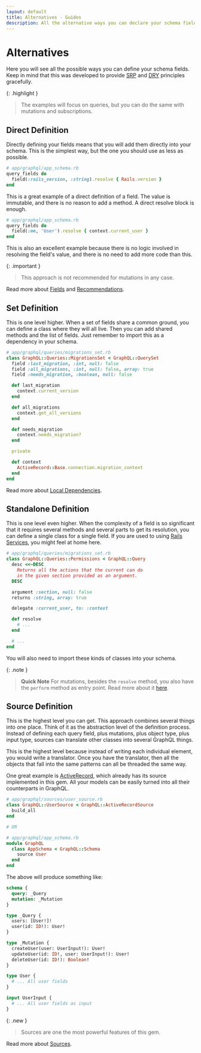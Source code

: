 ```yaml
---
layout: default
title: Alternatives - Guides
description: All the alternative ways you can declare your schema fields
---
```


# Alternatives

Here you will see all the possible ways you can define your schema fields. Keep in mind
that this was developed to provide
<a href="https://en.wikipedia.org/wiki/Single-responsibility_principle" target="_blank" rel="external nofollow">SRP</a>
and
<a href="https://en.wikipedia.org/wiki/Don%27t_repeat_yourself" target="_blank" rel="external nofollow">DRY</a>
principles gracefully.

{: .highlight }
> The examples will focus on queries, but you can do the same with mutations and subscriptions.

## Direct Definition

Directly defining your fields means that you will add them directly into your schema.
This is the simplest way, but the one you should use as less as possible.

```ruby
# app/graphql/app_schema.rb
query_fields do
  field(:rails_version, :string).resolve { Rails.version }
end
```

This is a great example of a direct definition of a field. The value is immutable, and
there is no reason to add a method. A direct resolve block is enough.

```ruby
# app/graphql/app_schema.rb
query_fields do
  field(:me, 'User').resolve { context.current_user }
end
```

This is also an excellent example because there is no logic involved in resolving the
field's value, and there is no need to add more code than this.

{: .important }
> This approach is not recommended for mutations in any case.

Read more about [Fields](/guides/fields) and [Recommendations](/guides/recommendations).

## Set Definition

This is one level higher. When a set of fields share a common ground, you can define a
class where they will all live. Then you can add shared methods and the list of fields.
Just remember to import this as a dependency in your schema.

```ruby
# app/graphql/queries/migrations_set.rb
class GraphQL::Queries::MigrationsSet < GraphQL::QuerySet
  field :last_migration, :int, null: false
  field :all_migrations, :int, null: false, array: true
  field :needs_migration, :boolean, null: false

  def last_migration
    context.current_version
  end

  def all_migrations
    context.get_all_versions
  end

  def needs_migration
    context.needs_migration?
  end

  private

  def context
    ActiveRecord::Base.connection.migration_context
  end
end
```

Read more about [Local Dependencies](/guides/schemas#local-dependencies).

## Standalone Definition

This is one level even higher. When the complexity of a field is so significant that it requires
several methods and several parts to get its resolution, you can define a single class for
a single field. If you are used to using
<a href="https://www.honeybadger.io/blog/refactor-ruby-rails-service-object/" target="_blank" rel="external nofollow">Rails Services</a>,
you might feel at home here.

```ruby
# app/graphql/queries/migrations_set.rb
class GraphQL::Queries::Permissions < GraphQL::Query
  desc <<~DESC
    Returns all the actions that the current can do
    in the given section provided as an argument.
  DESC

  argument :section, null: false
  returns :string, array: true

  delegate :current_user, to: :context

  def resolve
    # ...
  end

  # ...
end
```

You will also need to import these kinds of classes into your schema.

{: .note }
> **Quick Note**
> For mutations, besides the `resolve` method, you also have the `perform` method
> as entry point. Read more about it [here](/guides/mutations).

## Source Definition

This is the highest level you can get. This approach combines several things into one place.
Think of it as the abstraction level of the definition process. Instead of defining each
query field, plus mutations, plus object type, plus input type, sources can translate
other classes into several GraphQL things.

This is the highest level because instead of writing each individual element, you would
write a translator. Once you have the translator, then all the objects that fall into
the same patterns can all be threaded the same way.

One great example is [ActiveRecord](/guides/sources/active-record), which already has
its source implemented in this gem. All your models can be easily turned into all
their counterparts in GraphQL.

```ruby
# app/graphql/sources/user_source.rb
class GraphQL::UserSource < GraphQL::ActiveRecordSource
  build_all
end

# OR

# app/graphql/app_schema.rb
module GraphQL
  class AppSchema < GraphQL::Schema
    source User
  end
end
```

The above will produce something like:

```graphql
schema {
  query: _Query
  mutation: _Mutation
}

type _Query {
  users: [User!]!
  user(id: ID!): User!
}

type _Mutation {
  createUser(user: UserInput!): User!
  updateUser(id: ID!, user: UserInput!): User!
  deleteUser(id: ID!): Boolean!
}

type User {
  # ... All user fields
}

input UserInput {
  # ... All user fields as input
}
```

{: .new }
> Sources are one the most powerful features of this gem.

Read more about [Sources](/guides/sources).
